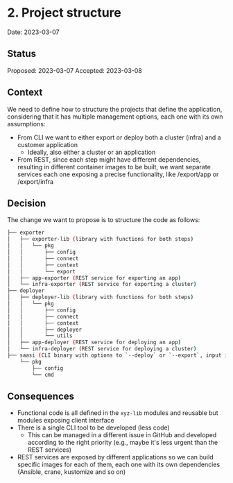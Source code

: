 # 2. Project structure

Date: 2023-03-07

## Status

Proposed: 2023-03-07
Accepted: 2023-03-08

## Context

We need to define how to structure the projects that define the application, considering that it has multiple
management options, each one with its own assumptions:
* From CLI we want to either export or deploy both a cluster (infra) and a customer application
  * Ideally, also either a cluster or an application
* From REST, since each step might have different dependencies, resulting in different container images to be built,
we want separate services each one exposing a precise functionality, like /export/app or /export/infra

## Decision

The change we want to propose is to structure the code as follows:
```bash
├── exporter
│   ├── exporter-lib (library with functions for both steps)
│   │   └── pkg
│   │       ├── config
│   │       ├── connect
│   │       ├── context
│   │       └── export
│   ├── app-exporter (REST service for exporting an app)
│   └── infra-exporter (REST service for exporting a cluster)
├── deployer
│   ├── deployer-lib (library with functions for both steps)
│   │   └── pkg
│   │       ├── config
│   │       ├── connect
│   │       ├── context
│   │       ├── deployer
│   │       └── utils
│   ├── app-deployer (REST service for deploying an app)
│   └── infra-deployer (REST service for deploying a cluster)
├── saasi (CLI binary with options to `--deploy` or `--export`, input is given in `--file config.yaml`)
    └── pkg
        ├── config
        └── cmd
```

## Consequences

* Functional code is all defined in the `xyz-lib` modules and reusable but modules exposing client interface
* There is a single CLI tool to be developed (less code)
  * This can be managed in a different issue in GitHub and developed according to the right priority (e.g., maybe
  it's less urgent than the REST services)
* REST services are exposed by different applications so we can build specific images for each of them, each one with
its own dependencies (Ansible, crane, kustomize and so on)